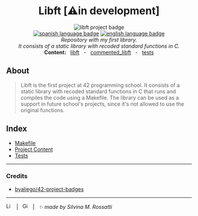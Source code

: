 <h1 align="center"> Libft [⚠️in development] </h1>

<p align="center">
<img src="https://github.com/byaliego/42-project-badges/blob/main/badges/libft.png?raw=true" alt="libft project badge" /> <br />
<a href="https://github.com/RossattiSM/Libft/blob/master/README.es.md"> <img src="https://img.shields.io/badge/lang-es-purple" alt="spanish language badge"></a> 
<a href="https://github.com/RossattiSM/Libft/blob/master/README.es.md"> <img src="https://img.shields.io/badge/lang-en-purple" alt="english language badge"></a> <br />
  <i> Repository with my first library. <br /> It consists of a static library with recoded standard functions in C. </i> <br />
<b> Content: </b> &nbsp <a href="https://github.com/RossattiSM/Libft/tree/main/libft"> libft</a> &nbsp - &nbsp <a href=""> commented_libft</a> &nbsp - &nbsp  <a href=""> tests </a>
</p>

## About
> Libft is the first project at 42 programming school. It consists of a static library with recoded standard functions in C that runs and compiles the code using a Makefile. The library can be used as a support in future school's projects, since it's not allowed to use the original functions. 

## Index
<p align="center">
  <ul>
    <li> <a href=""> Makefile </a> </li>
    <li> <a href=""> Project Content </a> </li>
    <li> <a href=""> Tests </a> </li>
 </ul>
</p>

<hr>

### Credits
 - <a href="https://github.com/byaliego/42-project-badges"> byaliego/42-project-badges </a>

<hr>
<a href="https://www.linkedin.com/in/rossattism/"><img src="https://skillicons.dev/icons?i=linkedin" alt="Linkedin Logo" style="width: 16px; height: 16px" /></a> &nbsp | &nbsp
<a href="https://github.com/RossattiSM"><img src="https://skillicons.dev/icons?i=github" alt="GitHub logo" style="width: 16px; height: 16px" /></a>  &nbsp | &nbsp <i> ✨ made by Silvina M. Rossatti </i> &nbsp
